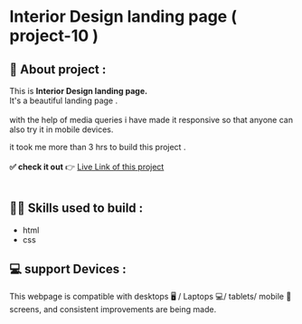 # Interior Design landing page ( project-10 )

## 📌 About  project :

This is **Interior Design landing page.** <br/> It's a beautiful landing page . <br/> 
 <br/> 
with the help of media queries i have made it responsive so that anyone can also try it in mobile devices.<br/> 

it took me more than 3 hrs to build this project .<br />
<br>
**✅ check it out**  👉  [Live Link of this project](https://ashish-nagars-html-css-project-10.netlify.app/)
<br>
<br>

##  👨‍💻 Skills used to build :
- html
- css


## 💻 support Devices :
This webpage is compatible with desktops 🖥️ / Laptops 💻/ tablets/ mobile 📱screens, and consistent improvements are being made.
<br>
<br>

